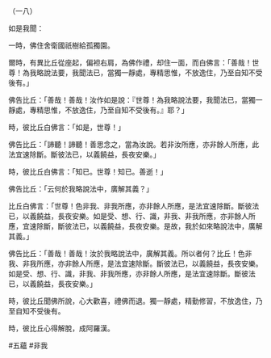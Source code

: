 （一八）

如是我聞：

一時，佛住舍衛國祇樹給孤獨園。

爾時，有異比丘從座起，偏袒右肩，為佛作禮，却住一面，而白佛言：「善哉！世尊！為我略說法要，我聞法已，當獨一靜處，專精思惟，不放逸住，乃至自知不受後有。」

佛告比丘：「善哉！善哉！汝作如是說：『世尊！為我略說法要，我聞法已，當獨一靜處，專精思惟，不放逸住，乃至自知不受後有。』耶？」

時，彼比丘白佛言：「如是，世尊！」

佛告比丘：「諦聽！諦聽！善思念之，當為汝說。若非汝所應，亦非餘人所應，此法宜速除斷。斷彼法已，以義饒益，長夜安樂。」

時，彼比丘白佛言：「知已。世尊！知已。善逝！」

佛告比丘：「云何於我略說法中，廣解其義？」

比丘白佛言：「世尊！色非我、非我所應，亦非餘人所應，是法宜速除斷。斷彼法已，以義饒益，長夜安樂。如是受、想、行、識，非我、非我所應，亦非餘人所應，宜速除斷，斷彼法已，以義饒益，長夜安樂。是故，我於如來略說法中，廣解其義。」

佛告比丘：「善哉！善哉！汝於我略說法中，廣解其義。所以者何？比丘！色非我、非我所應，亦非餘人所應，是法宜速除斷。斷彼法已，以義饒益，長夜安樂。如是受、想、行、識，非我、非我所應，亦非餘人所應，是法宜速除斷。斷彼法已，以義饒益，長夜安樂。」

時，彼比丘聞佛所說，心大歡喜，禮佛而退。獨一靜處，精勤修習，不放逸住，乃至自知不受後有。

時，彼比丘心得解脫，成阿羅漢。



#五蘊
#非我
